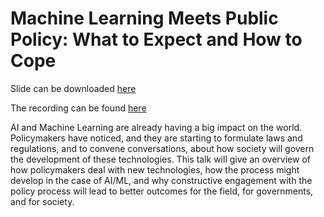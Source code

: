 # Machine Learning Meets Public Policy: What to Expect and How to Cope

Slide can be downloaded [here](https://media.neurips.cc/Conferences/NIPS2018/Slides/Felten_NeurIPS_2018.pdf)

The recording can be found [here](https://www.facebook.com/nipsfoundation/videos/271569366878864/)

AI and Machine Learning are already having a big impact on the world.
Policymakers have noticed, and they are starting to formulate laws and
regulations, and to convene conversations, about how society will govern the
development of these technologies. This talk will give an overview of how
policymakers deal with new technologies, how the process might develop in the
case of AI/ML, and why constructive engagement with the policy process will
lead to better outcomes for the field, for governments, and for society.